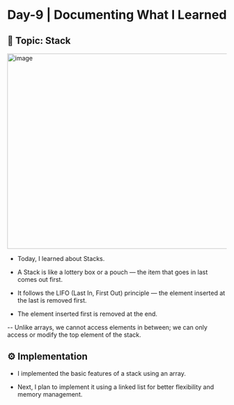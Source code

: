 # Day-9 | Documenting What I Learned
## 📘 Topic: Stack

<img width="600" height="449" alt="image" src="https://github.com/user-attachments/assets/a9390fee-06d5-457f-a8bb-00f1413a476c" />

- Today, I learned about Stacks.

- A Stack is like a lottery box or a pouch — the item that goes in last comes out first.

- It follows the LIFO (Last In, First Out) principle — the element inserted at the last is removed first.

- The element inserted first is removed at the end.

-- Unlike arrays, we cannot access elements in between; we can only access or modify the top element of the stack.

## ⚙️ Implementation

- I implemented the basic features of a stack using an array.

- Next, I plan to implement it using a linked list for better flexibility and memory management.
